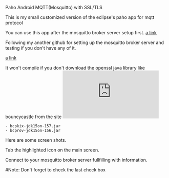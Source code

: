 Paho Android MQTT(Mosquitto) with SSL/TLS

This is my small customized version of the eclipse's paho app for mqtt protocol

You can use this app after the mosquitto broker server setup first.
[a link](https://mosquitto.org/)

Following my another github for setting up the mosquitto broker server and testing if you don't have any of it.

[a link](https://github.com/tommybee-dev/push-mqtt/)

It won't compile if you don't download the openssl java library like bouncycastle from the site
![site](https://www.bouncycastle.org/latest_releases.html)

	- bcpkix-jdk15on-157.jar
	- bcprov-jdk15on-156.jar

Here are some screen shots.

Tab the highlighted icon on the main screen.

Connect to your mosquitto broker server fullfilling with information.

#Note: Don't forget to check the last check box




